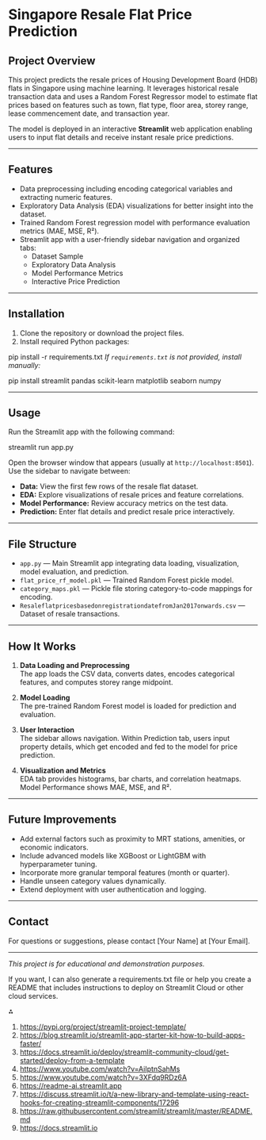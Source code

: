 # Singapore Resale Flat Price Prediction

## Project Overview
This project predicts the resale prices of Housing Development Board (HDB) flats in Singapore using machine learning. It leverages historical resale transaction data and uses a Random Forest Regressor model to estimate flat prices based on features such as town, flat type, floor area, storey range, lease commencement date, and transaction year.

The model is deployed in an interactive **Streamlit** web application enabling users to input flat details and receive instant resale price predictions.

---

## Features
- Data preprocessing including encoding categorical variables and extracting numeric features.
- Exploratory Data Analysis (EDA) visualizations for better insight into the dataset.
- Trained Random Forest regression model with performance evaluation metrics (MAE, MSE, R²).
- Streamlit app with a user-friendly sidebar navigation and organized tabs:
  - Dataset Sample
  - Exploratory Data Analysis
  - Model Performance Metrics
  - Interactive Price Prediction

---

## Installation

1. Clone the repository or download the project files.
2. Install required Python packages:

pip install -r requirements.txt
*If `requirements.txt` is not provided, install manually:*

pip install streamlit pandas scikit-learn matplotlib seaborn numpy

---

## Usage

Run the Streamlit app with the following command:

streamlit run app.py

Open the browser window that appears (usually at `http://localhost:8501`). Use the sidebar to navigate between:

- **Data:** View the first few rows of the resale flat dataset.
- **EDA:** Explore visualizations of resale prices and feature correlations.
- **Model Performance:** Review accuracy metrics on the test data.
- **Prediction:** Enter flat details and predict resale price interactively.

---

## File Structure

- `app.py` — Main Streamlit app integrating data loading, visualization, model evaluation, and prediction.
- `flat_price_rf_model.pkl` — Trained Random Forest pickle model.
- `category_maps.pkl` — Pickle file storing category-to-code mappings for encoding.
- `ResaleflatpricesbasedonregistrationdatefromJan2017onwards.csv` — Dataset of resale transactions.

---

## How It Works

1. **Data Loading and Preprocessing**  
   The app loads the CSV data, converts dates, encodes categorical features, and computes storey range midpoint.

2. **Model Loading**  
   The pre-trained Random Forest model is loaded for prediction and evaluation.

3. **User Interaction**  
   The sidebar allows navigation. Within Prediction tab, users input property details, which get encoded and fed to the model for price prediction.

4. **Visualization and Metrics**  
   EDA tab provides histograms, bar charts, and correlation heatmaps. Model Performance shows MAE, MSE, and R².

---

## Future Improvements

- Add external factors such as proximity to MRT stations, amenities, or economic indicators.
- Include advanced models like XGBoost or LightGBM with hyperparameter tuning.
- Incorporate more granular temporal features (month or quarter).
- Handle unseen category values dynamically.
- Extend deployment with user authentication and logging.

---

## Contact

For questions or suggestions, please contact [Your Name] at [Your Email].

---

*This project is for educational and demonstration purposes.*  

 
If you want, I can also generate a requirements.txt file or help you create a README that includes instructions to deploy on Streamlit Cloud or other cloud services.

⁂
 
1.	https://pypi.org/project/streamlit-project-template/ 
2.	https://blog.streamlit.io/streamlit-app-starter-kit-how-to-build-apps-faster/ 
3.	https://docs.streamlit.io/deploy/streamlit-community-cloud/get-started/deploy-from-a-template 
4.	https://www.youtube.com/watch?v=AiIptnSahMs 
5.	https://www.youtube.com/watch?v=3XFdq9RDz6A 
6.	https://readme-ai.streamlit.app 
7.	https://discuss.streamlit.io/t/a-new-library-and-template-using-react-hooks-for-creating-streamlit-components/17296 
8.	https://raw.githubusercontent.com/streamlit/streamlit/master/README.md 
9.	https://docs.streamlit.io 
